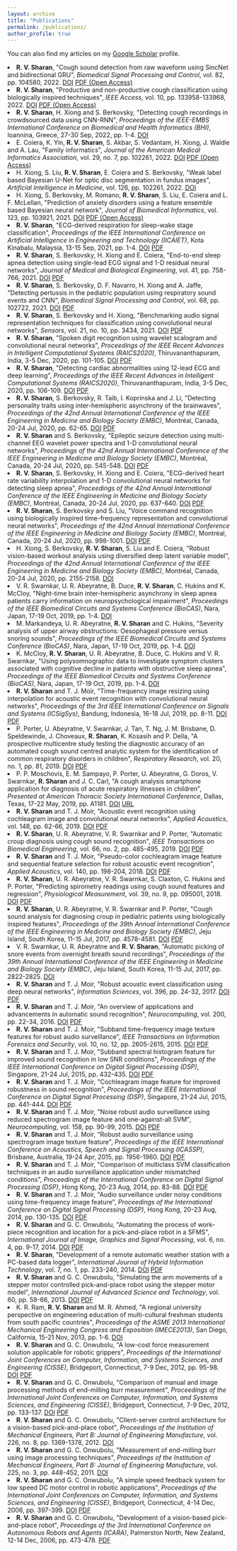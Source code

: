 ```yaml
---
layout: archive
title: "Publications"
permalink: /publications/
author_profile: true
---
```


You can also find my articles on my <u><a href="https://scholar.google.com.au/citations?user=3Rd5QOEAAAAJ&sortby=pubdate">Google Scholar</a></u> profile.

<li> <b>R. V. Sharan</b>, "Cough sound detection from raw waveform using SincNet and bidirectional GRU", <i>Biomedical Signal Processing and Control</i>, vol. 82, pp. 104580, 2022. <a href="https://doi.org/10.1016/j.bspc.2023.104580" target="_blank">DOI</a> <a href="https://doi.org/10.1016/j.bspc.2023.104580" target="_blank">PDF (Open Access)</a></li>
<li> <b>R. V. Sharan</b>, "Productive and non-productive cough classification using biologically inspired techniques", <i>IEEE Access</i>, vol. 10, pp. 133958-133968, 2022. <a href="https://doi.org/10.1109/ACCESS.2022.3231640" target="_blank">DOI</a> <a href="https://doi.org/10.1109/ACCESS.2022.3231640" target="_blank">PDF (Open Access)</a></li>
<li> <b>R. V. Sharan</b>, H. Xiong and S. Berkovsky, "Detecting cough recordings in crowdsourced data using CNN-RNN", <i>Proceedings of the IEEE-EMBS International Conference on Biomedical and Health Informatics (BHI)</i>, Ioannina, Greece, 27-30 Sep, 2022, pp. 1-4. <a href="https://doi.org/10.1109/BHI56158.2022.9926896" target="_blank">DOI</a>
<li> E. Coiera, K. Yin, <b>R. V. Sharan</b>, S. Akbar, S. Vedantam, H. Xiong, J. Waldie and A. Lau, "Family informatics", <i>Journal of the American Medical Informatics Association</i>, vol. 29, no. 7, pp. 102261, 2022. <a href="https://doi.org/10.1093/jamia/ocac049" target="_blank">DOI</a> <a href="https://doi.org/10.1093/jamia/ocac049" target="_blank">PDF (Open Access)</a></li>
<li> H. Xiong, S. Liu, <b>R. V. Sharan</b>, E. Coiera and S. Berkovsky, "Weak label based Bayesian U-Net for optic disc segmentation in fundus images", <i>Artificial Intelligence in Medicine</i>, vol. 126, pp. 102261, 2022. <a href="https://doi.org/10.1016/j.artmed.2022.102261" target="_blank">DOI</a>
<li> H. Xiong, S. Berkovsky, M. Romano, <b>R. V. Sharan</b>, S. Liu, E. Coiera and L. F. McLellan, "Prediction of anxiety disorders using a feature ensemble based Bayesian neural network", <i>Journal of Biomedical Informatics</i>, vol. 123, pp. 103921, 2021. <a href="https://doi.org/10.1016/j.jbi.2021.103921" target="_blank">DOI</a> <a href="https://doi.org//10.1016/j.jbi.2021.103921" target="_blank">PDF (Open Access)</a></li>
<li> <b>R. V. Sharan</b>, "ECG-derived respiration for sleep-wake stage classification", <i>Proceedings of the IEEE International Conference on Artificial Intelligence in Engineering and Technology (IICAIET)</i>, Kota Kinabalu, Malaysia, 13-15 Sep, 2021, pp. 1-4. <a href="https://doi.org/10.1109/IICAIET51634.2021.9573596" target="_blank">DOI</a> <a href="https://roneelsharan.github.io/files/2021IICAIET.pdf" target="_blank">PDF</a></li>
<li> <b>R. V. Sharan</b>, S. Berkovsky, H. Xiong and E. Coiera, "End-to-end sleep apnea detection using single-lead ECG signal and 1-D residual neural networks", <i>Journal of Medical and Biological Engineering</i>, vol. 41, pp. 758-766, 2021. <a href="https://doi.org/10.1007/s40846-021-00646-8" target="_blank">DOI</a> <a href="https://roneelsharan.github.io/files/2021JMBE.pdf" target="_blank">PDF</a></li>
<li> <b>R. V. Sharan</b>, S. Berkovsky, D. F. Navarro, H. Xiong and A. Jaffe, "Detecting pertussis in the pediatric population using respiratory sound events and CNN", <i>Biomedical Signal Processing and Control</i>, vol. 68, pp. 102722, 2021. <a href="https://doi.org/10.1016/j.bspc.2021.102722" target="_blank">DOI</a> <a href="https://roneelsharan.github.io/files/2021BSPC.pdf" target="_blank">PDF</a></li>
<li> <b>R. V. Sharan</b>, S. Berkovsky and H. Xiong, "Benchmarking audio signal representation techniques for classification using convolutional neural networks", <i>Sensors</i>, vol. 21, no. 10, pp. 3434, 2021. <a href="https://doi.org/10.3390/s21103434" target="_blank">DOI</a> <a href="https://roneelsharan.github.io/files/2021SENSORS.pdf" target="_blank">PDF</a></li>
<li> <b>R. V. Sharan</b>, "Spoken digit recognition using wavelet scalogram and convolutional neural networks", <i>Proceedings of the IEEE Recent Advances in Intelligent Computational Systems (RAICS2020)</i>, Thiruvananthapuram, India, 3-5 Dec, 2020, pp. 101-105. <a href="https://doi.org/10.1109/RAICS51191.2020.9332505" target="_blank">DOI</a> <a href="https://roneelsharan.github.io/files/2020RAICS1.pdf" target="_blank">PDF</a></li>
<li> <b>R. V. Sharan</b>, "Detecting cardiac abnormalities using 12-lead ECG and deep learning", <i>Proceedings of the IEEE Recent Advances in Intelligent Computational Systems (RAICS2020)</i>, Thiruvananthapuram, India, 3-5 Dec, 2020, pp. 106-109. <a href="https://doi.org/10.1109/RAICS51191.2020.9332488" target="_blank">DOI</a> <a href="https://roneelsharan.github.io/files/2020RAICS2.pdf" target="_blank">PDF</a></li>
<li> <b>R. V. Sharan</b>, S. Berkovsky, R. Taib, I. Koprinska and J. Li, "Detecting personality traits using inter-hemispheric asynchrony of the brainwaves", <i>Proceedings of the 42nd Annual International Conference of the IEEE Engineering in Medicine and Biology Society (EMBC)</i>, Montréal, Canada, 20-24 Jul, 2020, pp. 62-65. <a href="https://doi.org/10.1109/EMBC44109.2020.9176108" target="_blank">DOI</a> <a href="https://roneelsharan.github.io/files/2020EMBC1.pdf" target="_blank">PDF</a></li>
<li> <b>R. V. Sharan</b> and S. Berkovsky, "Epileptic seizure detection using multi-channel EEG wavelet power spectra and 1-D convolutional neural networks", <i>Proceedings of the 42nd Annual International Conference of the IEEE Engineering in Medicine and Biology Society (EMBC)</i>, Montréal, Canada, 20-24 Jul, 2020, pp. 545-548. <a href="https://doi.org/10.1109/EMBC44109.2020.9176243" target="_blank">DOI</a> <a href="https://roneelsharan.github.io/files/2020EMBC2.pdf" target="_blank">PDF</a></li>
<li> <b>R. V. Sharan</b>, S. Berkovsky, H. Xiong and E. Coiera, "ECG-derived heart rate variability interpolation and 1-D convolutional neural networks for detecting sleep apnea", <i>Proceedings of the 42nd Annual International Conference of the IEEE Engineering in Medicine and Biology Society (EMBC)</i>, Montréal, Canada, 20-24 Jul, 2020, pp. 637-640. <a href="https://doi.org/10.1109/EMBC44109.2020.9175998" target="_blank">DOI</a> <a href="https://roneelsharan.github.io/files/2020EMBC3.pdf" target="_blank">PDF</a></li>
<li> <b>R. V. Sharan</b>, S. Berkovsky and S. Liu, "Voice command recognition using biologically inspired time-frequency representation and convolutional neural networks", <i>Proceedings of the 42nd Annual International Conference of the IEEE Engineering in Medicine and Biology Society (EMBC)</i>, Montréal, Canada, 20-24 Jul, 2020, pp. 998-1001. <a href="https://doi.org/10.1109/EMBC44109.2020.9176006" target="_blank">DOI</a> <a href="https://roneelsharan.github.io/files/2020EMBC4.pdf" target="_blank">PDF</a></li>
<li> H. Xiong, S. Berkovsky, <b>R. V. Sharan</b>, S. Liu and E. Coiera, "Robust vision-based workout analysis using diversified deep latent variable model", <i>Proceedings of the 42nd Annual International Conference of the IEEE Engineering in Medicine and Biology Society (EMBC)</i>, Montréal, Canada, 20-24 Jul, 2020, pp. 2155-2158. <a href="https://doi.org/10.1109/EMBC44109.2020.9175454" target="_blank">DOI</a>
<li> V. R. Swarnkar, U. R. Abeyratne, B. Duce, <b>R. V. Sharan</b>, C. Hukins and K. McCloy, "Night-time brain inter-hemispheric asynchrony in sleep apnea patients carry information on neuropsychological impairment", <i>Proceedings of the IEEE Biomedical Circuits and Systems Conference (BioCAS)</i>, Nara, Japan, 17-19 Oct, 2019, pp. 1-4. <a href="https://doi.org/10.1109/BIOCAS.2019.8919147" target="_blank">DOI</a>
<li> M. Markandeya, U. R. Abeyratne, <b>R. V. Sharan</b> and C. Hukins, "Severity analysis of upper airway obstructions: Oesophageal pressure versus snoring sounds", <i>Proceedings of the IEEE Biomedical Circuits and Systems Conference (BioCAS)</i>, Nara, Japan, 17-19 Oct, 2019, pp. 1-4. <a href="https://doi.org/10.1109/BIOCAS.2019.8919149" target="_blank">DOI</a>
<li> K. McCloy, <b>R. V. Sharan</b>, U. R. Abeyratne, B. Duce, C. Hukins and V. R. Swarnkar, "Using polysomnographic data to investigate symptom clusters associated with cognitive decline in patients with obstructive sleep apnea", <i>Proceedings of the IEEE Biomedical Circuits and Systems Conference (BioCAS)</i>, Nara, Japan, 17-19 Oct, 2019, pp. 1-4. <a href="https://doi.org/10.1109/BIOCAS.2019.8919225" target="_blank">DOI</a>
<li> <b>R. V. Sharan</b> and T. J. Moir, "Time-frequency image resizing using interpolation for acoustic event recognition with convolutional neural networks", <i>Proceedings of the 3rd IEEE International Conference on Signals and Systems (ICSigSys)</i>, Bandung, Indonesia, 16-18 Jul, 2019, pp. 8-11. <a href="https://doi.org/10.1109/ICSIGSYS.2019.8811088" target="_blank">DOI</a> <a href="https://roneelsharan.github.io/files/2019ICSigSys.pdf" target="_blank">PDF</a></li>
<li> P. Porter, U. Abeyratne, V. Swarnkar, J. Tan, T. Ng, J. M. Brisbane, D. Speldewinde, J. Choveaux, <b>R. Sharan</b>, K. Kosasih and P. Della, "A prospective multicentre study testing the diagnostic accuracy of an automated cough sound centred analytic system for the identification of common respiratory disorders in children", <i>Respiratory Research</i>, vol. 20, no. 1, pp. 81, 2019. <a href="https://doi.org/10.1186/s12931-019-1046-6" target="_blank">DOI</a> <a href="https://roneelsharan.github.io/files/2019RERE.pdf" target="_blank">PDF</a></li>
<li> P. P. Moschovis, E. M. Sampayo, P. Porter, U. Abeyratne, G. Doros, V. Swarnkar, <b>R. Sharan</b> and J. C. Carl, "A cough analysis smartphone application for diagnosis of acute respiratory illnesses in children", <i>Presented at American Thoracic Society International Conference</i>, Dallas, Texas, 17-22 May, 2019, pp. A1181. <a href="https://doi.org/10.1164/ajrccm-conference.2019.199.1_MeetingAbstracts.A1181" target="_blank">DOI</a> <a href="https://www.abstractsonline.com/pp8/#!/5789/presentation/11880" target="_blank">URL</a></li>
<li> <b>R. V. Sharan</b> and T. J. Moir, "Acoustic event recognition using cochleagram image and convolutional neural networks", <i>Applied Acoustics</i>, vol. 148, pp. 62-66, 2019. <a href="https://doi.org/10.1016/j.apacoust.2018.12.006" target="_blank">DOI</a> <a href="https://roneelsharan.github.io/files/2019APAC.pdf" target="_blank">PDF</a></li>
<li> <b>R. V. Sharan</b>, U. R. Abeyratne, V. R. Swarnkar and P. Porter, "Automatic croup diagnosis using cough sound recognition", <i>IEEE Transactions on Biomedical Engineering</i>, vol. 66, no. 2, pp. 485-495, 2019. <a href="https://doi.org/10.1109/TBME.2018.2849502" target="_blank">DOI</a> <a href="https://roneelsharan.github.io/files/2019TBME.pdf" target="_blank">PDF</a></li>
<li> <b>R. V. Sharan</b> and T. J. Moir, "Pseudo-color cochleagram image feature and sequential feature selection for robust acoustic event recognition", <i>Applied Acoustics</i>, vol. 140, pp. 198-204, 2018. <a href="https://doi.org/10.1016/j.apacoust.2018.05.030" target="_blank">DOI</a> <a href="https://roneelsharan.github.io/files/2018APAC.pdf" target="_blank">PDF</a></li>
<li> <b>R. V. Sharan</b>, U. R. Abeyratne, V. R. Swarnkar, S. Claxton, C. Hukins and P. Porter, "Predicting spirometry readings using cough sound features and regression", <i>Physiological Measurement</i>, vol. 39, no. 9, pp. 095001, 2018. <a href="https://doi.org/10.1088/1361-6579/aad948" target="_blank">DOI</a> <a href="https://roneelsharan.github.io/files/2018PMEA.pdf" target="_blank">PDF</a></li>
<li> <b>R. V. Sharan</b>, U. R. Abeyratne, V. R. Swarnkar and P. Porter, "Cough sound analysis for diagnosing croup in pediatric patients using biologically inspired features", <i>Proceedings of the 39th Annual International Conference of the IEEE Engineering in Medicine and Biology Society (EMBC)</i>, Jeju Island, South Korea, 11-15 Jul, 2017, pp. 4578-4581. <a href="https://doi.org/10.1109/EMBC.2017.8037875" target="_blank">DOI</a> <a href="https://roneelsharan.github.io/files/2017EMBC1.pdf" target="_blank">PDF</a></li>
<li> V. R. Swarnkar, U. R. Abeyratne and <b>R. V. Sharan</b>, "Automatic picking of snore events from overnight breath sound recordings", <i>Proceedings of the 39th Annual International Conference of the IEEE Engineering in Medicine and Biology Society (EMBC)</i>, Jeju Island, South Korea, 11-15 Jul, 2017, pp. 2822-2825. <a href="https://doi.org/10.1109/EMBC.2017.8037444" target="_blank">DOI</a>
<li> <b>R. V. Sharan</b> and T. J. Moir, "Robust acoustic event classification using deep neural networks", <i>Information Sciences</i>, vol. 396, pp. 24-32, 2017. <a href="https://doi.org/10.1016/j.ins.2017.02.013" target="_blank">DOI</a> <a href="https://roneelsharan.github.io/files/2017INS.pdf" target="_blank">PDF</a></li>
<li> <b>R. V. Sharan</b> and T. J. Moir, "An overview of applications and advancements in automatic sound recognition", <i>Neurocomputing</i>, vol. 200, pp. 22-34, 2016. <a href="https://doi.org/10.1016/j.neucom.2016.03.020" target="_blank">DOI</a> <a href="https://roneelsharan.github.io/files/2016NEUCOM.pdf" target="_blank">PDF</a></li>
<li> <b>R. V. Sharan</b> and T. J. Moir, "Subband time-frequency image texture features for robust audio surveillance", <i>IEEE Transactions on Information Forensics and Security</i>, vol. 10, no. 12, pp. 2605-2615, 2015. <a href="https://doi.org/10.1109/TIFS.2015.2469254" target="_blank">DOI</a> <a href="https://roneelsharan.github.io/files/2015TIFS.pdf" target="_blank">PDF</a></li>
<li> <b>R. V. Sharan</b> and T. J. Moir, "Subband spectral histogram feature for improved sound recognition in low SNR conditions", <i>Proceedings of the IEEE International Conference on Digital Signal Processing (DSP)</i>, Singapore, 21-24 Jul, 2015, pp. 432-435. <a href="https://doi.org/10.1109/ICDSP.2015.7251908" target="_blank">DOI</a> <a href="https://roneelsharan.github.io/files/2015DSP1.pdf" target="_blank">PDF</a></li>
<li> <b>R. V. Sharan</b> and T. J. Moir, "Cochleagram image feature for improved robustness in sound recognition", <i>Proceedings of the IEEE International Conference on Digital Signal Processing (DSP)</i>, Singapore, 21-24 Jul, 2015, pp. 441-444. <a href="https://doi.org/10.1109/ICDSP.2015.7251910" target="_blank">DOI</a> <a href="https://roneelsharan.github.io/files/2015DSP2.pdf" target="_blank">PDF</a></li>
<li> <b>R. V. Sharan</b> and T. J. Moir, "Noise robust audio surveillance using reduced spectrogram image feature and one-against-all SVM", <i>Neurocomputing</i>, vol. 158, pp. 90-99, 2015. <a href="https://doi.org/10.1016/j.neucom.2015.02.001" target="_blank">DOI</a> <a href="https://roneelsharan.github.io/files/2015NEUCOM.pdf" target="_blank">PDF</a></li>
<li> <b>R. V. Sharan</b> and T. J. Moir, "Robust audio surveillance using spectrogram image texture feature", <i>Proceedings of the IEEE International Conference on Acoustics, Speech and Signal Processing (ICASSP)</i>, Brisbane, Australia, 19-24 Apr, 2015, pp. 1956-1960. <a href="https://doi.org/10.1109/ICASSP.2015.7178312" target="_blank">DOI</a> <a href="https://roneelsharan.github.io/files/2015ICASSP.pdf" target="_blank">PDF</a></li>
<li> <b>R. V. Sharan</b> and T. J. Moir, "Comparison of multiclass SVM classification techniques in an audio surveillance application under mismatched conditions", <i>Proceedings of the International Conference on Digital Signal Processing (DSP)</i>, Hong Kong, 20-23 Aug, 2014, pp. 83-88. <a href="https://doi.org/10.1109/ICDSP.2014.6900805" target="_blank">DOI</a> <a href="https://roneelsharan.github.io/files/2014DSP1.pdf" target="_blank">PDF</a></li>
<li> <b>R. V. Sharan</b> and T. J. Moir, "Audio surveillance under noisy conditions using time-frequency image feature", <i>Proceedings of the International Conference on Digital Signal Processing (DSP)</i>, Hong Kong, 20-23 Aug, 2014, pp. 130-135. <a href="https://doi.org/10.1109/ICDSP.2014.6900815" target="_blank">DOI</a> <a href="https://roneelsharan.github.io/files/2014DSP2.pdf" target="_blank">PDF</a></li>
<li> <b>R. V. Sharan</b> and G. C. Onwubolu, "Automating the process of work-piece recognition and location for a pick-and-place robot in a SFMS", <i>International Journal of Image, Graphics and Signal Processing</i>, vol. 6, no. 4, pp. 9-17, 2014. <a href="https://doi.org/10.5815/ijigsp.2014.04.02" target="_blank">DOI</a> <a href="https://roneelsharan.github.io/files/2014IJIGSP.pdf" target="_blank">PDF</a></li>
<li> <b>R. V. Sharan</b>, "Development of a remote automatic weather station with a PC-based data logger", <i>International Journal of Hybrid Information Technology</i>, vol. 7, no. 1, pp. 233-240, 2014. <a href="http://dx.doi.org/10.14257/ijhit.2014.7.1.19" target="_blank">DOI</a> <a href="https://roneelsharan.github.io/files/2014IJHIT.pdf" target="_blank">PDF</a></li>
<li> <b>R. V. Sharan</b> and G. C. Onwubolu, "Simulating the arm movements of a stepper motor controlled pick-and-place robot using the stepper motor model", <i>International Journal of Advanced Science and Technology</i>, vol. 60, pp. 59-66, 2013. <a href="http://dx.doi.org/10.14257/ijast.2013.60.06" target="_blank">DOI</a> <a href="https://roneelsharan.github.io/files/2013IJAST.pdf" target="_blank">PDF</a></li>
<li> K. R. Ram, <b>R. V. Sharan</b> and M. R. Ahmed, "A regional university perspective on engineering education of multi-cultural freshman students from south pacific countries", <i>Proceedings of the ASME 2013 International Mechanical Engineering Congress and Exposition (IMECE2013)</i>, San Diego, California, 15-21 Nov, 2013, pp. 1-6. <a href="https://doi.org/10.1115/IMECE2013-66589" target="_blank">DOI</a>
<li> <b>R. V. Sharan</b> and G. C. Onwubolu, "A low-cost force measurement solution applicable for robotic grippers", <i>Proceedings of the International Joint Conferences on Computer, Information, and Systems Sciences, and Engineering (CISSE)</i>, Bridgeport, Connecticut, 7-9 Dec, 2012, pp. 95-98. <a href="https://doi.org/10.1007/978-3-319-06773-5_13" target="_blank">DOI</a> <a href="https://roneelsharan.github.io/files/2015CISSE1.pdf" target="_blank">PDF</a></li>
<li> <b>R. V. Sharan</b> and G. C. Onwubolu, "Comparison of manual and image processing methods of end-milling burr measurement", <i>Proceedings of the International Joint Conferences on Computer, Information, and Systems Sciences, and Engineering (CISSE)</i>, Bridgeport, Connecticut, 7-9 Dec, 2012, pp. 133-137. <a href="https://doi.org/10.1007/978-3-319-06773-5_19" target="_blank">DOI</a> <a href="https://roneelsharan.github.io/files/2015CISSE2.pdf" target="_blank">PDF</a></li>
<li> <b>R. V. Sharan</b> and G. C. Onwubolu, "Client-server control architecture for a vision-based pick-and-place robot", <i>Proceedings of the Institution of Mechanical Engineers, Part B: Journal of Engineering Manufacture</i>, vol. 226, no. 8, pp. 1369-1378, 2012. <a href="https://doi.org/10.1177/0954405412442858" target="_blank">DOI</a>
<li> <b>R. V. Sharan</b> and G. C. Onwubolu, "Measurement of end-milling burr using image processing techniques", <i>Proceedings of the Institution of Mechanical Engineers, Part B: Journal of Engineering Manufacture</i>, vol. 225, no. 3, pp. 448-452, 2011. <a href="https://doi.org/10.1177/2041297510394056" target="_blank">DOI</a>
<li> <b>R. V. Sharan</b> and G. C. Onwubolu, "A simple speed feedback system for low speed DC motor control in robotic applications", <i>Proceedings of the International Joint Conferences on Computer, Information, and Systems Sciences, and Engineering (CISSE)</i>, Bridgeport, Connecticut, 4-14 Dec, 2006, pp. 397-399. <a href="https://doi.org/10.1007/978-1-4020-6266-7_71" target="_blank">DOI</a> <a href="https://roneelsharan.github.io/files/2006CISSE.pdf" target="_blank">PDF</a></li>
<li> <b>R. V. Sharan</b> and G. C. Onwubolu, "Development of a vision-based pick-and-place robot", <i>Proceedings of the 3rd International Conference on Autonomous Robots and Agents (ICARA)</i>, Palmerston North, New Zealand, 12-14 Dec, 2006, pp. 473-478. <a href="https://roneelsharan.github.io/files/2006ICARA.pdf" target="_blank">PDF</a></li>
